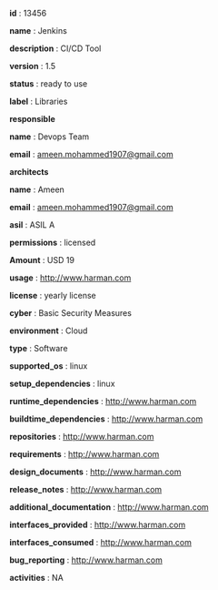   **id** : 13456

  **name** : Jenkins

  **description** : CI/CD Tool
 
  **version** : 1.5

  **status** : ready to use

  **label** : Libraries

  **responsible**

   **name** : Devops Team

   **email** : ameen.mohammed1907@gmail.com

  **architects** 

   **name** : Ameen
   
   **email** : ameen.mohammed1907@gmail.com

  **asil** : ASIL A

  **permissions** : licensed

 **Amount** : USD
 19

  **usage** : http://www.harman.com

  **license** : yearly license

  **cyber** : Basic Security Measures

  **environment** : Cloud

  **type** : Software

  **supported_os** : linux

  **setup_dependencies** : linux

  **runtime_dependencies** : http://www.harman.com

  **buildtime_dependencies** : http://www.harman.com

  **repositories** : http://www.harman.com

  **requirements** : http://www.harman.com

  **design_documents** : http://www.harman.com

  **release_notes** : http://www.harman.com

  **additional_documentation** : http://www.harman.com

  **interfaces_provided** : http://www.harman.com

  **interfaces_consumed** : http://www.harman.com

  **bug_reporting** : http://www.harman.com
  
  **activities** : NA

